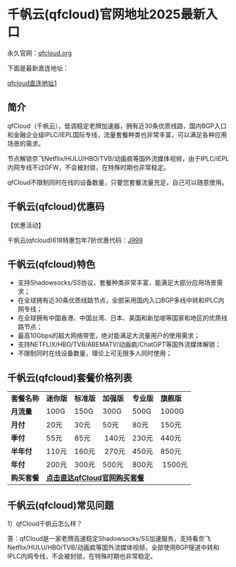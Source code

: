 # 千帆云(qfcloud)官网地址2025最新入口

永久官网：[qfcloud.org](https://www.qfcloud.org/#/register?code=AsQPwQgE)

下面是最新直连地址：

[qfcloud直连地址1](https://aff1.qfsite2.cc/#/register?code=AsQPwQgE)

## 简介

qfCloud（千帆云），低调稳定老牌加速器，拥有近30条优质线路，国内BGP入口和金融企业级IPLC/IEPL国际专线，流量套餐种类也非常丰富，可以满足各种应用场景的需求。

节点解锁奈飞Netflix/HULU/HBO/TVB/动画疯等国外流媒体视频，由于IPLC/IEPL内网专线不过GFW，不会被封锁，在特殊时期也非常稳定。

qfCloud不限制同时在线的设备数量，只要您套餐流量充足，自己可以随意使用。

## 千帆云(qfcloud)优惠码

【优惠活动】

千帆云(qfcloud)618特惠包年7折优惠代码：[J999](https://xuv.cc/out/juzi)


## 千帆云(qfcloud)特色

<ul>
    <li>支持Shadowsocks/SS协议，套餐种类非常丰富，能满足大部分应用场景需求；</li>
    <li>在全球拥有近30条优质线路节点，全部采用国内入口BGP多线中转和IPLC内网专线；</li>
    <li>在全球拥有中国香港、中国台湾、日本、美国和新加坡等国家和地区的优质线路节点；</li>
    <li>最高10Gbps的超大网络带宽，绝对能满足大流量用户的使用需求；</li>
    <li>支持NETFLIX/HBO/TVB/ABEMATV/动画疯/ChatGPT等国外流媒体解锁；</li>
    <li>不限制同时在线设备数量，理论上可无限多人同时使用；</li>
</ul>

## 千帆云(qfcloud)套餐价格列表

<table>
    <tbody>
        <tr>
            <td><strong>套餐名称</strong></td>
            <td><strong>迷你版</strong></td>
            <td><strong>标准版</strong></td>
            <td><strong>加强版</strong></td>
            <td><strong>专业版</strong></td>
            <td><strong>旗舰版</strong></td>
        </tr>
        <tr>
            <td><strong>月流量</strong></td>
            <td>100G</td>
            <td>150G</td>
            <td>300G</td>
            <td>500G</td>
            <td>1000G</td>
        </tr>
        <tr>
            <td><strong>月付</strong></td>
            <td>20元</td>
            <td>30元</td>
            <td>50元</td>
            <td>80元</td>
            <td>150元</td>
        </tr>
        <tr>
            <td><strong>季付</strong></td>
            <td>55元</td>
            <td>85元</td>
            <td>&nbsp;140元</td>
            <td>230元</td>
            <td>440元</td>
        </tr>
        <tr>
            <td><strong>半年付</strong></td>
            <td>110元</td>
            <td>160元</td>
            <td>&nbsp;270元</td>
            <td>450元</td>
            <td>850元</td>
        </tr>
        <tr>
            <td><strong>年付</strong></td>
            <td>200元</td>
            <td>300元</td>
            <td>500元</td>
            <td>800元</td>
            <td>&nbsp;1500元</td>
        </tr>
        <tr>
            <td><strong>购买套餐</strong></td>
            <td colspan="5"><strong><a href="https://aff1.qfsite2.cc/#/register?code=AsQPwQgE">点击直达qfCloud官网购买套餐</a></strong></td>
        </tr>
    </tbody>
</table>

## 千帆云(qfcloud)常见问题

1）qfCloud千帆云怎么样？

答：qfCloud是一家老牌高速稳定Shadowsocks/SS加速服务，支持看奈飞Netflix/HULU/HBO/TVB/动画疯等国外流媒体视频，全部使用BGP隧道中转和IPLC内网专线，不会被封锁，在特殊时期也非常稳定。
